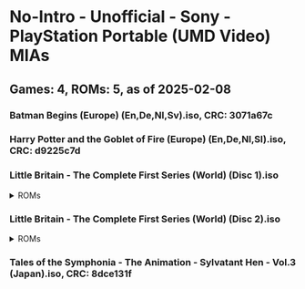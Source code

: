 # No-Intro - Unofficial - Sony - PlayStation Portable (UMD Video) MIAs
## Games: 4, ROMs: 5, as of 2025-02-08

### Batman Begins (Europe) (En,De,Nl,Sv).iso, CRC: 3071a67c
### Harry Potter and the Goblet of Fire (Europe) (En,De,Nl,Sl).iso, CRC: d9225c7d
### Little Britain - The Complete First Series (World) (Disc 1).iso
<details>
<summary>ROMs</summary>

- Little Britain - The Complete First Series (World) (Disc 1).iso, CRC: 62024746
</details>

### Little Britain - The Complete First Series (World) (Disc 2).iso
<details>
<summary>ROMs</summary>

- Little Britain - The Complete First Series (World) (Disc 2).iso, CRC: d9b09884
</details>

### Tales of the Symphonia - The Animation - Sylvatant Hen - Vol.3 (Japan).iso, CRC: 8dce131f
